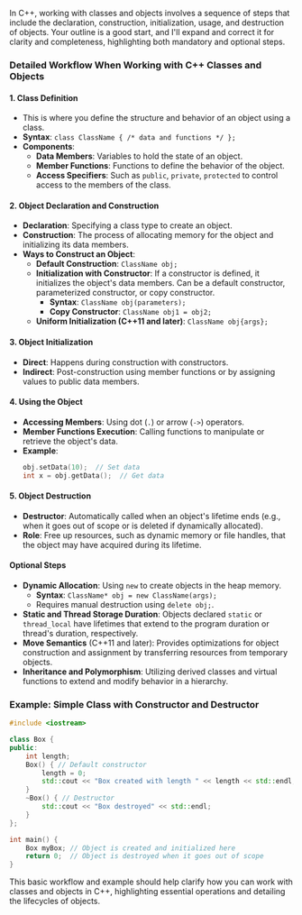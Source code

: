 In C++, working with classes and objects involves a sequence of steps that include the declaration, construction, initialization, usage, and destruction of objects. Your outline is a good start, and I'll expand and correct it for clarity and completeness, highlighting both mandatory and optional steps.

### Detailed Workflow When Working with C++ Classes and Objects

#### 1. **Class Definition**
   - This is where you define the structure and behavior of an object using a class.
   - **Syntax**: `class ClassName { /* data and functions */ };`
   - **Components**:
     - **Data Members**: Variables to hold the state of an object.
     - **Member Functions**: Functions to define the behavior of the object.
     - **Access Specifiers**: Such as `public`, `private`, `protected` to control access to the members of the class.

#### 2. **Object Declaration and Construction**
   - **Declaration**: Specifying a class type to create an object.
   - **Construction**: The process of allocating memory for the object and initializing its data members.
   - **Ways to Construct an Object**:
     - **Default Construction**: `ClassName obj;`
     - **Initialization with Constructor**: If a constructor is defined, it initializes the object's data members. Can be a default constructor, parameterized constructor, or copy constructor.
       - **Syntax**: `ClassName obj(parameters);`
       - **Copy Constructor**: `ClassName obj1 = obj2;`
     - **Uniform Initialization (C++11 and later)**: `ClassName obj{args};`

#### 3. **Object Initialization**
   - **Direct**: Happens during construction with constructors.
   - **Indirect**: Post-construction using member functions or by assigning values to public data members.

#### 4. **Using the Object**
   - **Accessing Members**: Using dot (`.`) or arrow (`->`) operators.
   - **Member Functions Execution**: Calling functions to manipulate or retrieve the object's data.
   - **Example**:
     ```cpp
     obj.setData(10);  // Set data
     int x = obj.getData();  // Get data
     ```

#### 5. **Object Destruction**
   - **Destructor**: Automatically called when an object's lifetime ends (e.g., when it goes out of scope or is deleted if dynamically allocated).
   - **Role**: Free up resources, such as dynamic memory or file handles, that the object may have acquired during its lifetime.

#### Optional Steps
   - **Dynamic Allocation**: Using `new` to create objects in the heap memory.
     - **Syntax**: `ClassName* obj = new ClassName(args);`
     - Requires manual destruction using `delete obj;`.
   - **Static and Thread Storage Duration**: Objects declared `static` or `thread_local` have lifetimes that extend to the program duration or thread's duration, respectively.
   - **Move Semantics** (C++11 and later): Provides optimizations for object construction and assignment by transferring resources from temporary objects.
   - **Inheritance and Polymorphism**: Utilizing derived classes and virtual functions to extend and modify behavior in a hierarchy.

### Example: Simple Class with Constructor and Destructor

```cpp
#include <iostream>

class Box {
public:
    int length;
    Box() { // Default constructor
        length = 0;
        std::cout << "Box created with length " << length << std::endl;
    }
    ~Box() { // Destructor
        std::cout << "Box destroyed" << std::endl;
    }
};

int main() {
    Box myBox; // Object is created and initialized here
    return 0;  // Object is destroyed when it goes out of scope
}
```

This basic workflow and example should help clarify how you can work with classes and objects in C++, highlighting essential operations and detailing the lifecycles of objects.
